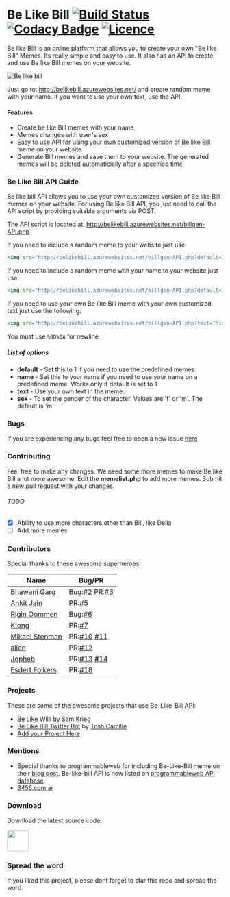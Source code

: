 # Be Like Bill [![Build Status](https://travis-ci.org/gautamkrishnar/Be-Like-Bill.svg?branch=master)](https://travis-ci.org/gautamkrishnar/Be-Like-Bill) [![Codacy Badge](https://api.codacy.com/project/badge/Grade/0f903bf8e0814d98a38bd0223b786ea1)](https://www.codacy.com/app/rgautamkrishna/Be-Like-Bill?utm_source=github.com&amp;utm_medium=referral&amp;utm_content=gautamkrishnar/Be-Like-Bill&amp;utm_campaign=Badge_Grade) [![Licence](https://img.shields.io/:license-gpl3-blue.svg?style=flat)](https://github.com/gautamkrishnar/Be-Like-Bill/blob/master/LICENSE) 
Be like Bill is an online platform that allows you to create your own "Be like Bill" Memes. Its really simple and easy to use. It also has an API to create and use Be like Bill memes on your website.

![Be like bill](http://i.imgur.com/1cXQOFT.jpg)

Just go to: http://belikebill.azurewebsites.net/ and create random meme with your name. If you want to use your own text, use the API.

#### Features
* Create be like Bill memes with your name
* Memes changes with user's sex
* Easy to use API for using your own customized version of Be like Bill meme on your website
* Generate Bill memes and save them to your website. The generated memes will be deleted automaticially after a specified time

### Be Like Bill API Guide
Be like bill API allows you to use your own customized version of Be like Bill memes on your website. For using Be like Bill API, you just need to call the API script by providing suitable arguments via POST. 

The API script is located at:  http://belikebill.azurewebsites.net/billgen-API.php

If you need to include a random meme to your website just use:

```html
<img src="http://belikebill.azurewebsites.net/billgen-API.php?default=1" />
```

If you need to include a random meme with your name to your website just use:


```html
<img src="http://belikebill.azurewebsites.net/billgen-API.php?default=1&name=yourname&sex=f" /> 
```

If you need to use your own Be like Bill meme with your own customized text just use the following:

```html
<img src="http://belikebill.azurewebsites.net/billgen-API.php?text=This is Bill%0D%0ABe Like Bill" />

```

You must use `%0D%0A` for newline.


##### List of options
* **default** - Set this to 1 if you need to use the predefined memes
* **name**    - Set this to your name if you need to use your name on a predefined meme. Works only if default is set to 1 
* **text**    - Use your own text in the meme.
* **sex**     - To set the gender of the character. Values are 'f' or 'm'. The default is 'm'

### Bugs
If you are experiencing any bugs feel free to open  a new issue [here](https://github.com/gautamkrishnar/Be-Like-Bill/issues/new) 

### Contributing
Feel free to make any changes. We need some more memes to make Be like Bill a lot more awesome. Edit the **memelist.php** to add more memes. Submit a new pull request with your changes.

###### TODO
- [x] Ability to use more characters other than Bill, like Della
- [ ] Add more memes

### Contributors
Special thanks to these awesome superheroes:

| Name | Bug/PR |
|--------|--------|
| [Bhawani Garg](https://github.com/BhawaniGarg) | Bug:[#2](https://github.com/gautamkrishnar/Be-Like-Bill/issues/2) PR:[#3](https://github.com/gautamkrishnar/Be-Like-Bill/pull/3) |
| [Ankit Jain](https://github.com/ankitjain28may) | PR:[#5](https://github.com/gautamkrishnar/Be-Like-Bill/pull/5) |
| [Rigin Oommen](https://github.com/riginoommen) | Bug:[#6](https://github.com/gautamkrishnar/Be-Like-Bill/issues/6) |
| [Kiong](https://github.com/tlkiong) | PR:[#7](https://github.com/gautamkrishnar/Be-Like-Bill/pull/7) |
| [Mikael Stenman](https://github.com/m1ksu) | PR:[#10](https://github.com/gautamkrishnar/Be-Like-Bill/pull/10) [#11](https://github.com/gautamkrishnar/Be-Like-Bill/pull/11) |
| [alien](https://github.com/sadboyzvone) | PR:[#12](https://github.com/gautamkrishnar/Be-Like-Bill/pull/12) |
| [Jophab](https://github.com/jophab) | PR:[#13](https://github.com/gautamkrishnar/Be-Like-Bill/pull/13) [#14](https://github.com/gautamkrishnar/Be-Like-Bill/pull/14) |
| [Esdert Folkers](https://github.com/Edsardio) | PR:[#18](https://github.com/gautamkrishnar/Be-Like-Bill/pull/18) |

### Projects
These are some of the awesome projects that use Be-Like-Bill API:
* [Be Like Willi](http://samkrieg.ch/willi/) by Sam Krieg
* [Be Like Bill Twitter Bot](https://github.com/CamTosh/Be-like-bill-bot) by [Tosh Camille](https://github.com/CamTosh)
* [Add your Project Here](mailto:r.gautamkrishna@gmail.com)

### Mentions
* Special thanks to programmableweb for including Be-Like-Bill meme on their [blog post](http://www.programmableweb.com/news/daily-api-roundup-google-consumer-surveys-be-bill-vendasta-mediamath-reckon-one/brief/2016/04/27). Be-like-bill API is now listed on [programmableweb API database](http://www.programmableweb.com/api/be-bill).
* [3456.com.ar](https://3456.com.ar//Be_Like_Bill_%28se_como_Bill%29.html)

### Download
Download the latest source code:

 <a href="https://github.com/gautamkrishnar/Be-Like-Bill/releases/latest">
 <img src="https://media.giphy.com/media/dpnBD3KRM9WsU/200.gif" height="50px" width="inherit" /></a>

### Spread the word
If you liked this project, please dont forget to star this repo and spread the word.
